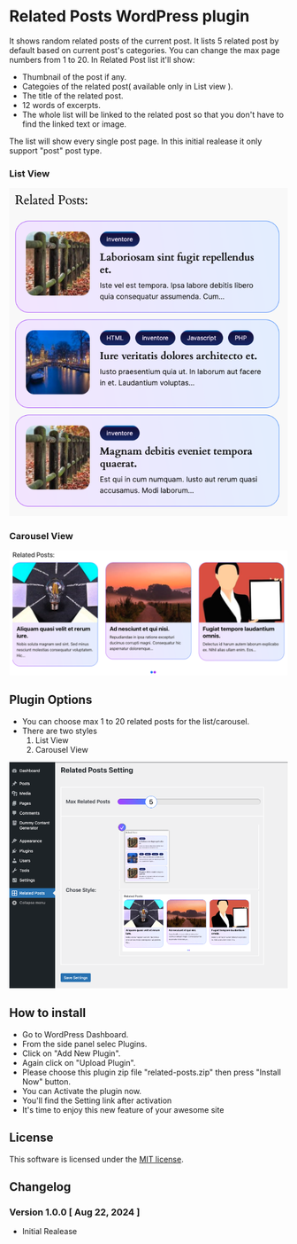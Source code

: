 # Related Posts WordPress plugin

It shows random related posts of the current post. It lists 5 related post by default based on current post's categories. You can change the max page numbers from 1 to 20.
In Related Post list it'll show:

-   Thumbnail of the post if any.
-   Categoies of the related post( available only in List view ).
-   The title of the related post.
-   12 words of excerpts.
-   The whole list will be linked to the related post so that you don't have to find the linked text or image.

The list will show every single post page. In this initial realease it only support "post" post type.

### List View

![Preview Image](assets/images/related-post-preview-1.png)

### Carousel View

![Preview Image](assets/images/related-post-carousel-preview.png)

## Plugin Options

-   You can choose max 1 to 20 related posts for the list/carousel.
-   There are two styles
    1.  List View
    2.  Carousel View

![Preview Image](assets/images/settings-page.png)

## How to install

-   Go to WordPress Dashboard.
-   From the side panel selec Plugins.
-   Click on "Add New Plugin".
-   Again click on "Upload Plugin".
-   Please choose this plugin zip file "related-posts.zip" then press "Install Now" button.
-   You can Activate the plugin now.
-   You'll find the Setting link after activation
-   It's time to enjoy this new feature of your awesome site

## License

This software is licensed under the [MIT license](http://opensource.org/licenses/mit-license).

## Changelog

### Version 1.0.0 [ Aug 22, 2024 ]

-   Initial Realease
